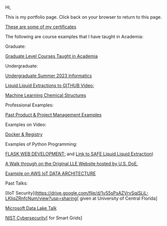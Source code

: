 
Hi,

This is my portfolio page.  Click back on your browser to return to this page. 

[These are some of my certificates](https://www.credly.com/users/victor-karamalis/badges)

The following are course examples that I have taught in Academia:

Graduate:

[Graduate Level Courses Taught in Academia](https://sites.google.com/view/professorvictorkaramalis/home)

Undergraduate:

[Undergraduate Summer 2023 Informatics](https://drive.google.com/file/d/1NIdBAQamyiQ9kURLwXEMlUVIWjF7o4R9/view?usp=drive_link)

[Liquid Liquid Extractions to GITHUB Video:](https://youtu.be/xOdiLc_ESUM)

[Machine Learning Chemical Structures](https://github.com/raver8/ML_chemical)

Professional Examples:

[Past Product & Project Management Examples](https://drive.google.com/drive/folders/0BxSOSNo1SM7MTG1ETWF4OXVHTjQ?resourcekey=0-FsAQ3HGz1hhnb2KGmhbb5w&usp=drive_link)

Examples on Video:

[Docker & Registry](https://youtu.be/cg2aKGrSLcg?si=4Nj_d6DMz5NTQa7B)

Examples of Python Programming:

[FLASK WEB DEVELOPMENT:](https://drive.google.com/file/d/1iyrhAtsQx4dUfj_dyaoOKe_oxo0_mgZI/view?usp=drive_link) and [Link to SAFE Liquid Liquid Extraction](https://app.newrun.development.svc.spin.nersc.org/))

[A Walk through on the Original LLE Website hosted by U.S. DoE.](https://youtu.be/vnlN8itD85k)  

[Example on AWS IoT DATA ARCHITECTURE](https://drive.google.com/file/d/1NwtlxY2bmPJ5jsNUJ4BtVKmOTWQlbz3r/view?usp=drive_link)

Past Talks:

[IIoT Security](https://drive.google.com/file/d/1vS5sPsAZVrvSqjSLiL-LKliqZRnfcNum/view?usp=sharing[ given at University of Central Florida]

[Microsoft Data Lake Talk](https://drive.google.com/file/d/15P2cPgTbZYxG3f5Me9Ond4QYcYU81Q03/view?usp=sharing)

[NIST Cybersecurity](https://drive.google.com/file/d/1R4IgkB1Fxmj0BafzzGhKGVU_0hzisP9Z/view?usp=sharing)[ for Smart Grids]

